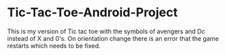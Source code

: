 # Tic-Tac-Toe-Android-Project

This is my version of Tic tac toe with the symbols of avengers and Dc instead of X and 0's.
On orientation change there is an error that the game restarts which needs to be fixed.
